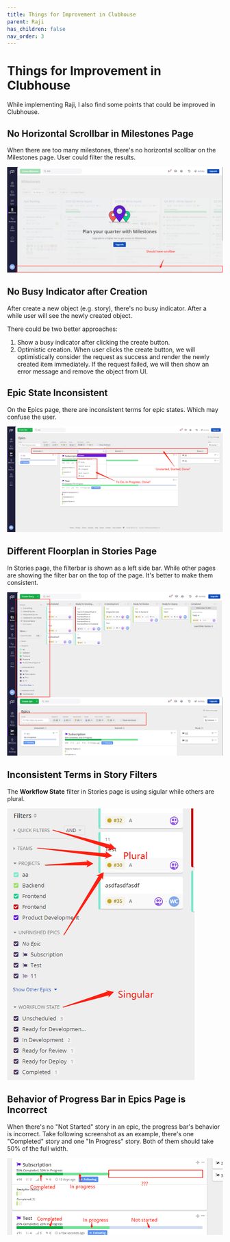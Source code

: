 ```yaml
---
title: Things for Improvement in Clubhouse
parent: Raji
has_children: false
nav_order: 3
---
```


# Things for Improvement in Clubhouse

While implementing Raji, I also find some points that could be improved in Clubhouse.

## No Horizontal Scrollbar in Milestones Page

When there are too many milestones, there's no horizontal scollbar on the Milestones page. User could filter the results.

![Milestone improvement](https://raw.githubusercontent.com/cwang1221/cwang1221.github.io/main/images/milestoneImprovement.png)

## No Busy Indicator after Creation

After create a new object (e.g. story), there's no busy indicator. After a while user will see the newly created object.

There could be two better approaches:
1. Show a busy indicator after clicking the create button.
2. Optimistic creation. When user clicks the create button, we will optimistically consider the request as success and render the newly created item immediately. If the request failed, we will then show an error message and remove the object from UI.

## Epic State Inconsistent
On the Epics page, there are inconsistent terms for epic states. Which may confuse the user.

![Epic state inconsistent](https://raw.githubusercontent.com/cwang1221/cwang1221.github.io/main/images/epicImprovement.png)

## Different Floorplan in Stories Page
In Stories page, the filterbar is shown as a left side bar. While other pages are showing the filter bar on the top of the page. It's better to make them consistent.

![Differen floorplan](https://raw.githubusercontent.com/cwang1221/cwang1221.github.io/main/images/storyFilter.png)

## Inconsistent Terms in Story Filters
The **Workflow State** filter in Stories page is using sigular while others are plural.

![Inconsistent terms](https://raw.githubusercontent.com/cwang1221/cwang1221.github.io/main/images/storyFilterPlural.png)

## Behavior of Progress Bar in Epics Page is Incorrect
When there's no "Not Started" story in an epic, the progress bar's behavior is incorrect. Take following screenshot as an example, there's one "Completed" story and one "In Progress" story. Both of them should take 50% of the full width.

![Incorrect Progress Bar](https://raw.githubusercontent.com/cwang1221/cwang1221.github.io/main/images/epicProgressBar.png)